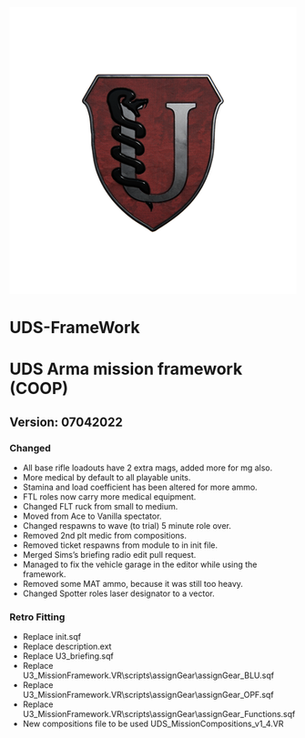 ![](img/uds_icon_540.png)


# UDS-FrameWork
# UDS Arma mission framework (COOP)
## Version: 07042022

### Changed

- All base rifle loadouts have 2 extra mags, added more for mg also.
- More medical by default to all playable units.
- Stamina and load coefficient has been altered for more ammo.
- FTL roles now carry more medical equipment.
- Changed FLT ruck from small to medium.
- Moved from Ace to Vanilla spectator.
- Changed respawns to wave (to trial) 5 minute role over.
- Removed 2nd plt medic from compositions.
- Removed ticket respawns from module to in init file.
- Merged Sims’s briefing radio edit pull request.
- Managed to fix the vehicle garage in the editor while using the framework.
- Removed some MAT ammo, because it was still too heavy.
- Changed Spotter roles laser designator to a vector.

### Retro Fitting

- Replace init.sqf
- Replace description.ext
- Replace U3_briefing.sqf
- Replace U3_MissionFramework.VR\scripts\assignGear\assignGear_BLU.sqf
- Replace U3_MissionFramework.VR\scripts\assignGear\assignGear_OPF.sqf
- Replace U3_MissionFramework.VR\scripts\assignGear\assignGear_Functions.sqf
- New compositions file to be used UDS_MissionCompositions_v1_4.VR
